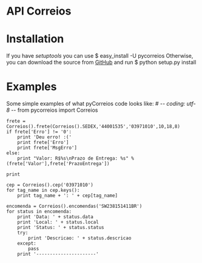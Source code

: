 API Correios
============

Installation
============
If you have _setuptools_ you can use 
    $ easy_install -U pycorreios
Otherwise, you can download the source from [GitHub][git] and run 
    $ python setup.py install

[git]: https://github.com/avelino/pycorreios "PyCorreios"

Examples
========
Some simple examples of what pyCorreios code looks like:
    # -*- coding: utf-8 -*-
    from pycorreios import Correios

    frete = Correios().frete(Correios().SEDEX,'44001535','03971010',10,18,8)
    if frete['Erro'] != '0':
        print 'Deu erro! :('
        print frete['Erro']
        print frete['MsgErro']
    else:
        print "Valor: R$%s\nPrazo de Entrega: %s" % (frete['Valor'],frete['PrazoEntrega'])

    print

    cep = Correios().cep('03971010')
    for tag_name in cep.keys():
        print tag_name + ': ' + cep[tag_name]

    encomenda = Correios().encomendas('SW238151411BR')
    for status in encomenda:
        print 'Data: ' + status.data
        print 'Local: ' + status.local
        print 'Status: ' + status.status
        try:
            print 'Descricao: ' + status.descricao
        except:
            pass
        print '----------------------'
